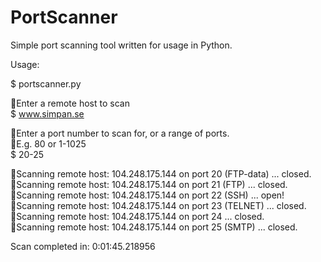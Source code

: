 # PortScanner
Simple port scanning tool written for usage in Python.
  
Usage:  

$ portscanner.py  
  
Enter a remote host to scan  
$ www.simpan.se  
  
Enter a port number to scan for, or a range of ports.  
E.g. 80 or 1-1025  
$ 20-25  
  
Scanning remote host: 104.248.175.144 on port 20 (FTP-data) ... closed.  
Scanning remote host: 104.248.175.144 on port 21 (FTP) ... closed.  
Scanning remote host: 104.248.175.144 on port 22 (SSH) ... open!  
Scanning remote host: 104.248.175.144 on port 23 (TELNET) ... closed.  
Scanning remote host: 104.248.175.144 on port 24 ... closed.  
Scanning remote host: 104.248.175.144 on port 25 (SMTP) ... closed.  
  
Scan completed in: 0:01:45.218956

